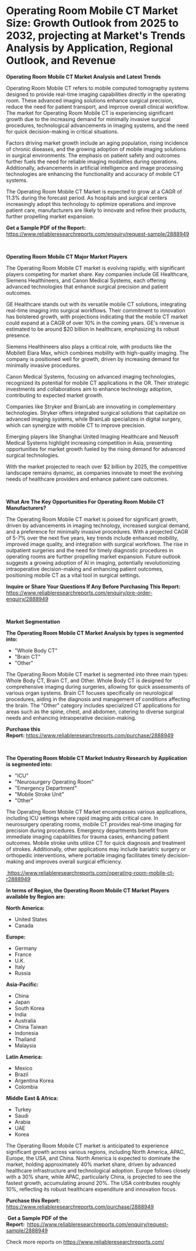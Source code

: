 <p><h1>Operating Room Mobile CT Market Size: Growth Outlook from 2025 to 2032, projecting at Market's Trends Analysis by Application, Regional Outlook, and Revenue</h1></p><p><strong>Operating Room Mobile CT Market Analysis and Latest Trends</strong></p>
<p><p>Operating Room Mobile CT refers to mobile computed tomography systems designed to provide real-time imaging capabilities directly in the operating room. These advanced imaging solutions enhance surgical precision, reduce the need for patient transport, and improve overall clinical workflow. The market for Operating Room Mobile CT is experiencing significant growth due to the increasing demand for minimally invasive surgical procedures, technological advancements in imaging systems, and the need for quick decision-making in critical situations.</p><p>Factors driving market growth include an aging population, rising incidence of chronic diseases, and the growing adoption of mobile imaging solutions in surgical environments. The emphasis on patient safety and outcomes further fuels the need for reliable imaging modalities during operations. Additionally, advancements in artificial intelligence and image processing technologies are enhancing the functionality and accuracy of mobile CT systems.</p><p>The Operating Room Mobile CT Market is expected to grow at a CAGR of 11.3% during the forecast period. As hospitals and surgical centers increasingly adopt this technology to optimize operations and improve patient care, manufacturers are likely to innovate and refine their products, further propelling market expansion.</p></p>
<p><strong>Get a Sample PDF of the Report:&nbsp;</strong> <a href="https://www.reliableresearchreports.com/enquiry/request-sample/2888949?utm_campaign=3207&utm_medium=2&utm_source=Github&utm_content=ia&utm_term=14032025&utm_id=operating-room-mobile-ct">https://www.reliableresearchreports.com/enquiry/request-sample/2888949</a></p>
<p>&nbsp;</p>
<p><strong>Operating Room Mobile CT Major Market Players</strong></p>
<p><p>The Operating Room Mobile CT market is evolving rapidly, with significant players competing for market share. Key companies include GE Healthcare, Siemens Healthineers, and Canon Medical Systems, each offering advanced technologies that enhance surgical precision and patient outcomes.</p><p>GE Healthcare stands out with its versatile mobile CT solutions, integrating real-time imaging into surgical workflows. Their commitment to innovation has bolstered growth, with projections indicating that the mobile CT market could expand at a CAGR of over 10% in the coming years. GE's revenue is estimated to be around $20 billion in healthcare, emphasizing its robust presence.</p><p>Siemens Healthineers also plays a critical role, with products like the Mobilett Elara Max, which combines mobility with high-quality imaging. The company is positioned well for growth, driven by increasing demand for minimally invasive procedures.</p><p>Canon Medical Systems, focusing on advanced imaging technologies, recognized its potential for mobile CT applications in the OR. Their strategic investments and collaborations aim to enhance technology adoption, contributing to expected market growth.</p><p>Companies like Stryker and BrainLab are innovating in complementary technologies. Stryker offers integrated surgical solutions that capitalize on advanced imaging systems, while BrainLab specializes in digital surgery, which can synergize with mobile CT to improve precision.</p><p>Emerging players like Shanghai United Imaging Healthcare and Neusoft Medical Systems highlight increasing competition in Asia, presenting opportunities for market growth fueled by the rising demand for advanced surgical technologies.</p><p>With the market projected to reach over $2 billion by 2025, the competitive landscape remains dynamic, as companies innovate to meet the evolving needs of healthcare providers and enhance patient care outcomes.</p></p>
<p>&nbsp;</p>
<p><strong>What Are The Key Opportunities For Operating Room Mobile CT Manufacturers?</strong></p>
<p><p>The Operating Room Mobile CT market is poised for significant growth, driven by advancements in imaging technology, increased surgical demand, and a preference for minimally invasive procedures. With a projected CAGR of 5-7% over the next five years, key trends include enhanced mobility, improved image quality, and integration with surgical workflows. The rise in outpatient surgeries and the need for timely diagnostic procedures in operating rooms are further propelling market expansion. Future outlook suggests a growing adoption of AI in imaging, potentially revolutionizing intraoperative decision-making and enhancing patient outcomes, positioning mobile CT as a vital tool in surgical settings.</p></p>
<p><strong>Inquire or Share Your Questions If Any Before Purchasing This Report:</strong> <a href="https://www.reliableresearchreports.com/enquiry/pre-order-enquiry/2888949?utm_campaign=3207&utm_medium=2&utm_source=Github&utm_content=ia&utm_term=14032025&utm_id=operating-room-mobile-ct">https://www.reliableresearchreports.com/enquiry/pre-order-enquiry/2888949</a></p>
<p>&nbsp;</p>
<p><strong>Market Segmentation</strong></p>
<p><strong>The Operating Room Mobile CT Market Analysis by types is segmented into:</strong></p>
<p><ul><li>"Whole Body CT"</li><li>"Brain CT"</li><li>"Other"</li></ul></p>
<p><p>The Operating Room Mobile CT market is segmented into three main types: Whole Body CT, Brain CT, and Other. Whole Body CT is designed for comprehensive imaging during surgeries, allowing for quick assessments of various organ systems. Brain CT focuses specifically on neurological procedures, aiding in the diagnosis and management of conditions affecting the brain. The "Other" category includes specialized CT applications for areas such as the spine, chest, and abdomen, catering to diverse surgical needs and enhancing intraoperative decision-making.</p></p>
<p><strong>Purchase this Report:&nbsp;</strong><a href="https://www.reliableresearchreports.com/purchase/2888949?utm_campaign=3207&utm_medium=2&utm_source=Github&utm_content=ia&utm_term=14032025&utm_id=operating-room-mobile-ct">https://www.reliableresearchreports.com/purchase/2888949</a></p>
<p>&nbsp;</p>
<p><strong>The Operating Room Mobile CT Market Industry Research by Application is segmented into:</strong></p>
<p><ul><li>"ICU"</li><li>"Neurosurgery Operating Room"</li><li>"Emergency Department"</li><li>"Mobile Stroke Unit"</li><li>"Other"</li></ul></p>
<p><p>The Operating Room Mobile CT Market encompasses various applications, including ICU settings where rapid imaging aids critical care. In neurosurgery operating rooms, mobile CT provides real-time imaging for precision during procedures. Emergency departments benefit from immediate imaging capabilities for trauma cases, enhancing patient outcomes. Mobile stroke units utilize CT for quick diagnosis and treatment of strokes. Additionally, other applications may include bariatric surgery or orthopedic interventions, where portable imaging facilitates timely decision-making and improves overall surgical efficiency.</p></p>
<p><a href="https://www.reliableresearchreports.com/operating-room-mobile-ct-r2888949?utm_campaign=3207&utm_medium=2&utm_source=Github&utm_content=ia&utm_term=14032025&utm_id=operating-room-mobile-ct">&nbsp;https://www.reliableresearchreports.com/operating-room-mobile-ct-r2888949</a></p>
<p><strong>In terms of Region, the Operating Room Mobile CT Market Players available by Region are:</strong></p>
<p>
    <p> <strong> North America: </strong>
        <ul>
            <li>United States</li>
            <li>Canada</li>
        </ul>
        </p> 
    <p> <strong> Europe: </strong>
        <ul>
            <li>Germany</li>
            <li>France</li>
            <li>U.K.</li>
            <li>Italy</li>
            <li>Russia</li>
        </ul>
        </p> 
    <p> <strong> Asia-Pacific: </strong>
        <ul>
            <li>China</li>
            <li>Japan</li>
            <li>South Korea</li>
            <li>India</li>
            <li>Australia</li>
            <li>China Taiwan</li>
            <li>Indonesia</li>
            <li>Thailand</li>
            <li>Malaysia</li>
        </ul>
        </p> 
    <p> <strong> Latin America: </strong>
        <ul>
            <li>Mexico</li>
            <li>Brazil</li>
            <li>Argentina Korea</li>
            <li>Colombia</li>
        </ul>
        </p> 
    <p> <strong> Middle East & Africa: </strong>
        <ul>
            <li>Turkey</li>
            <li>Saudi</li>
            <li>Arabia</li>
            <li>UAE</li>
            <li>Korea</li>
        </ul>
    </p>
    </p>
<p><p>The Operating Room Mobile CT market is anticipated to experience significant growth across various regions, including North America, APAC, Europe, the USA, and China. North America is expected to dominate the market, holding approximately 40% market share, driven by advanced healthcare infrastructure and technological adoption. Europe follows closely with a 30% share, while APAC, particularly China, is projected to see the fastest growth, accumulating around 20%. The USA contributes roughly 10%, reflecting its robust healthcare expenditure and innovation focus.</p></p>
<p><strong>Purchase this Report: </strong><a href="https://www.reliableresearchreports.com/purchase/2888949?utm_campaign=3207&utm_medium=2&utm_source=Github&utm_content=ia&utm_term=14032025&utm_id=operating-room-mobile-ct">https://www.reliableresearchreports.com/purchase/2888949</a></p>
<p>&nbsp;<strong>Get a Sample PDF of the Report:&nbsp;&nbsp;</strong><a href="https://www.reliableresearchreports.com/enquiry/request-sample/2888949?utm_campaign=3207&utm_medium=2&utm_source=Github&utm_content=ia&utm_term=14032025&utm_id=operating-room-mobile-ct">https://www.reliableresearchreports.com/enquiry/request-sample/2888949</a></p>
<p><strong></strong></p>
<p>Check more reports on <a href="https://www.reliableresearchreports.com/?utm_campaign=3207&utm_medium=2&utm_source=Github&utm_content=ia&utm_term=14032025&utm_id=operating-room-mobile-ct">https://www.reliableresearchreports.com/</a></p>